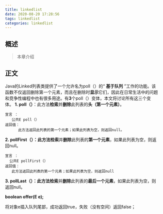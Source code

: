 ```yaml
---
title: linkedlist
date: 2020-08-20 17:28:56
tags: linkedlist
categories: linkedlist
---
```


## 概述

> 本章介绍

<!--more-->

## 正文

Java的Linked列表类提供了一个允许名为poll（）的“ **基于队列** ”工作的功能。该函数不仅返回删除第一个元素，而且在删除时**显示**它们，因此在日常生活中的问题和竞争性编程中也有很多用途。有**3**个poll（）变体，本文将讨论所有这三个变体。
**1. poll（）**：此方法**检索**并**删除**此列表的**头（第一个元素）**。

```
宣言 ： 
   公共E poll（）
返回值： 
      此方法返回此列表的第一个元素；如果此列表为空，则返回null。
```

**2. pollFirst（）：**此方法**检索**并**删除**此列表的**第一个元素**，如果此列表为空，则返回null。

```
宣言 ： 
  公共E pollFirst（）
返回值： 
   此方法返回此列表的第一个元素；如果此列表为空，则返回null
```

**3. pollLast（）：**此方法**检索**并**删除**此列表的**最后一个元素**，如果此列表为空，则返回null。



**boolean offer(E e);**

将对象e插入队列尾部，成功返回true，失败（没有空间）返回false；